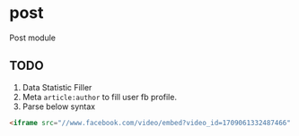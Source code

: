 # post

Post module

## TODO
1. Data Statistic Filler
1. Meta `article:author` to fill user fb profile.
1. Parse below syntax

```html
<iframe src="//www.facebook.com/video/embed?video_id=1709061332487466" width="380" height="476"></iframe>
```